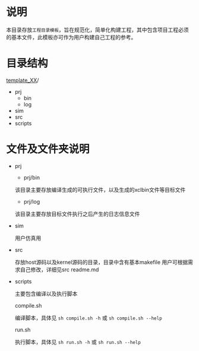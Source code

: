 # 说明
本目录存放`工程目录模板`，旨在规范化，简单化构建工程，其中包含项目工程必须的基本文件，此模板亦可作为用户构建自己工程的参考。

# 目录结构
[template_XX](#template_XX_dir)/  

- prj
	- bin
	- log
- sim
- src
- scripts

# 文件及文件夹说明
- prj

	- prj/bin

	该目录主要存放编译生成的可执行文件，以及生成的xclbin文件等目标文件

	- prj/log

	该目录主要存放目标文件执行之后产生的日志信息文件
- sim

	用户仿真用

- src

	存放host源码以及kernel源码的目录，目录中含有基本makefile 用户可根据需求自己修改，详细见src readme.md

- scripts

	主要包含编译以及执行脚本

    compile.sh

	编译脚本，具体见 `sh compile.sh -h` 或 `sh compile.sh --help`

	run.sh

	执行脚本，具体见 `sh run.sh -h` 或 `sh run.sh --help`

